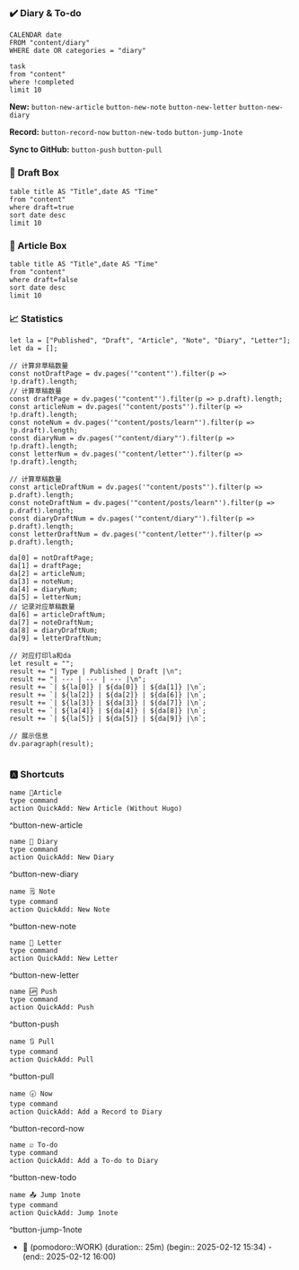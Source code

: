 ### **✔️ Diary & To-do**

```dataview
CALENDAR date
FROM "content/diary" 
WHERE date OR categories = "diary"
```


```dataview
task
from "content"
where !completed
limit 10
```

**New:** `button-new-article` `button-new-note`  `button-new-letter`
 `button-new-diary`  
 
**Record:** `button-record-now` `button-new-todo` `button-jump-1note`

**Sync to GitHub:** `button-push`     `button-pull`

### 📝 **Draft Box**
```dataview
table title AS "Title",date AS "Time"
from "content"
where draft=true
sort date desc
limit 10
```


### **📁 Article Box**
```dataview
table title AS "Title",date AS "Time"
from "content"
where draft=false
sort date desc
limit 10
```

### **📈 Statistics**
```dataviewjs
let la = ["Published", "Draft", "Article", "Note", "Diary", "Letter"];
let da = [];

// 计算非草稿数量
const notDraftPage = dv.pages('"content"').filter(p => !p.draft).length;
// 计算草稿数量
const draftPage = dv.pages('"content"').filter(p => p.draft).length;
const articleNum = dv.pages('"content/posts"').filter(p => !p.draft).length;
const noteNum = dv.pages('"content/posts/learn"').filter(p => !p.draft).length;
const diaryNum = dv.pages('"content/diary"').filter(p => !p.draft).length;
const letterNum = dv.pages('"content/letter"').filter(p => !p.draft).length;

// 计算草稿数量
const articleDraftNum = dv.pages('"content/posts"').filter(p => p.draft).length;
const noteDraftNum = dv.pages('"content/posts/learn"').filter(p => p.draft).length;
const diaryDraftNum = dv.pages('"content/diary"').filter(p => p.draft).length;
const letterDraftNum = dv.pages('"content/letter"').filter(p => p.draft).length;

da[0] = notDraftPage;
da[1] = draftPage;
da[2] = articleNum;
da[3] = noteNum;
da[4] = diaryNum;
da[5] = letterNum;
// 记录对应草稿数量
da[6] = articleDraftNum;
da[7] = noteDraftNum;
da[8] = diaryDraftNum;
da[9] = letterDraftNum;

// 对应打印la和da
let result = "";
result += "| Type | Published | Draft |\n";
result += "| --- | --- | --- |\n";
result += `| ${la[0]} | ${da[0]} | ${da[1]} |\n`;
result += `| ${la[2]} | ${da[2]} | ${da[6]} |\n`;
result += `| ${la[3]} | ${da[3]} | ${da[7]} |\n`;
result += `| ${la[4]} | ${da[4]} | ${da[8]} |\n`;
result += `| ${la[5]} | ${da[5]} | ${da[9]} |\n`;

// 展示信息
dv.paragraph(result);


```



### 🅰️ Shortcuts

```button
name 📃Article
type command
action QuickAdd: New Article (Without Hugo)
```
^button-new-article

```button
name 📓 Diary
type command
action QuickAdd: New Diary
```
^button-new-diary

```button
name 🗒️ Note
type command
action QuickAdd: New Note
```
^button-new-note

```button
name 💌 Letter
type command
action QuickAdd: New Letter
```
^button-new-letter

```button
name 🆙 Push
type command
action QuickAdd: Push
```
^button-push

```button
name 🔃 Pull
type command
action QuickAdd: Pull
```
^button-pull

```button
name 🕣 Now
type command
action QuickAdd: Add a Record to Diary
```
^button-record-now

```button
name ☑️ To-do
type command
action QuickAdd: Add a To-do to Diary
```
^button-new-todo

```button
name 📤 Jump 1note
type command
action QuickAdd: Jump 1note
```
^button-jump-1note
- 🍅 (pomodoro::WORK) (duration:: 25m) (begin:: 2025-02-12 15:34) - (end:: 2025-02-12 16:00)